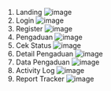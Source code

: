 1. Landing
![image](https://github.com/aeights/Reporting-System/assets/108174782/51c24bcb-7256-403b-9c3a-90941c2b067a)
2. Login
![image](https://github.com/aeights/Reporting-System/assets/108174782/43427b46-c7dc-4d4c-a5db-078fb4ca337e)
3. Register
![image](https://github.com/aeights/Reporting-System/assets/108174782/78f0592f-44fe-4de7-ae83-f0ddf18e073a)
4. Pengaduan
![image](https://github.com/aeights/Reporting-System/assets/108174782/ce040025-c139-4843-89ef-623b7ba2de2b)
5. Cek Status
![image](https://github.com/aeights/Reporting-System/assets/108174782/331e588b-b780-406a-bd48-ddbd67785dc2)
6. Detail Pengaduan
![image](https://github.com/aeights/Reporting-System/assets/108174782/5cc71ec7-1b53-48cf-b0d8-a26f0efdf606)
7. Data Pengaduan
![image](https://github.com/aeights/Reporting-System/assets/108174782/e26be369-dc5e-4956-bb07-03e908fb456e)
8. Activity Log
![image](https://github.com/aeights/Reporting-System/assets/108174782/e80e0328-abce-4665-b5d9-0175d7acfa01)
9. Report Tracker
![image](https://github.com/aeights/Reporting-System/assets/108174782/bdb3dfdf-a069-4dc3-ab59-0ec3dc7000e0)
